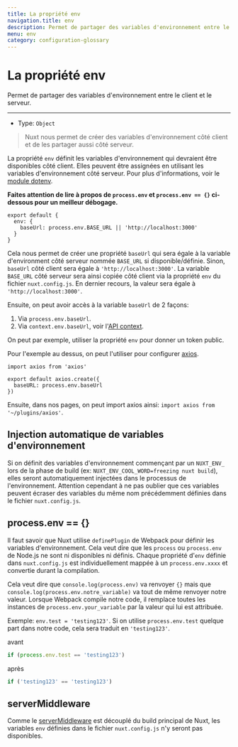 ```yaml
---
title: La propriété env
navigation.title: env
description: Permet de partager des variables d'environnement entre le client et le serveur.
menu: env
category: configuration-glossary
---
```

# La propriété env

Permet de partager des variables d'environnement entre le client et le serveur.

---

- Type: `Object`

> Nuxt nous permet de créer des variables d'environnement côté client et de les partager aussi côté serveur.

La propriété `env` définit les variables d'environnement qui devraient être disponibles côté client. Elles peuvent être assignées en utilisant les variables d'environnement côté serveur. Pour plus d'informations, voir le [module dotenv](https://github.com/nuxt-community/dotenv-module).

**Faites attention de lire à propos de `process.env` et `process.env == {}` ci-dessous pour un meilleur débogage.**

```js{}[nuxt.config.js]
export default {
  env: {
    baseUrl: process.env.BASE_URL || 'http://localhost:3000'
  }
}
```

Cela nous permet de créer une propriété `baseUrl` qui sera égale à la variable d'environment côté serveur nommée `BASE_URL` si disponible/définie. Sinon, `baseUrl` côté client sera égale à `'http://localhost:3000'`. La variable `BASE_URL` côté serveur sera ainsi copiée côté client via la propriété `env` du fichier `nuxt.config.js`. En dernier recours, la valeur sera égale à `'http://localhost:3000'`.

Ensuite, on peut avoir accès à la variable `baseUrl` de 2 façons:

1. Via `process.env.baseUrl`.
2. Via `context.env.baseUrl`, voir l'[API context](/docs/internals-glossary/context).

On peut par exemple, utiliser la propriété `env` pour donner un token public.

Pour l'exemple au dessus, on peut l'utiliser pour configurer [axios](https://github.com/mzabriskie/axios).

```js{}[plugins/axios.js]
import axios from 'axios'

export default axios.create({
  baseURL: process.env.baseUrl
})
```

Ensuite, dans nos pages, on peut import axios ainsi: `import axios from '~/plugins/axios'`.

## Injection automatique de variables d'environnement

Si on définit des variables d'environnement commençant par un `NUXT_ENV_` lors de la phase de build (ex: `NUXT_ENV_COOL_WORD=freezing nuxt build`), elles seront automatiquement injectées dans le processus de l'environnement. Attention cependant à ne pas oublier que ces variables peuvent écraser des variables du même nom précédemment définies dans le fichier `nuxt.config.js`.

## process.env == {}

Il faut savoir que Nuxt utilise `definePlugin` de Webpack pour définir les variables d'environnement. Cela veut dire que les `process` ou `process.env` de Node.js ne sont ni disponibles ni définis. Chaque propriété d'`env` définie dans `nuxt.config.js` est individuellement mappée à un `process.env.xxxx` et convertie durant la compilation.

Cela veut dire que `console.log(process.env)` va renvoyer `{}` mais que `console.log(process.env.notre_variable)` va tout de même renvoyer notre valeur. Lorsque Webpack compile notre code, il remplace toutes les instances de `process.env.your_variable` par la valeur qui lui est attribuée.

Exemple: `env.test = 'testing123'`. Si on utilise `process.env.test` quelque part dans notre code, cela sera traduit en `'testing123'`.

avant

```js
if (process.env.test == 'testing123')
```

après

```js
if ('testing123' == 'testing123')
```

## serverMiddleware

Comme le [serverMiddleware](/docs/configuration-glossary/configuration-servermiddleware) est découplé du build principal de Nuxt, les variables `env` définies dans le fichier `nuxt.config.js` n'y seront pas disponibles.
